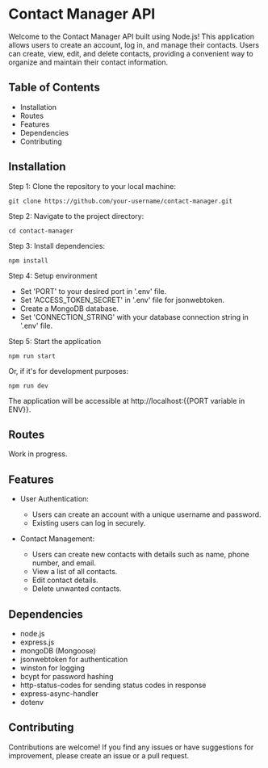 # Contact Manager API

Welcome to the Contact Manager API built using Node.js! This application allows users to create an account, log in, and manage their contacts. Users can create, view, edit, and delete contacts, providing a convenient way to organize and maintain their contact information.

## Table of Contents

- Installation
- Routes
- Features
- Dependencies
- Contributing

## Installation

Step 1: Clone the repository to your local machine:

```
git clone https://github.com/your-username/contact-manager.git

```

Step 2: Navigate to the project directory:

```
cd contact-manager

```

Step 3: Install dependencies:

```
npm install

```

Step 4: Setup environment

- Set 'PORT' to your desired port in '.env' file.
- Set 'ACCESS_TOKEN_SECRET' in '.env' file for jsonwebtoken.
- Create a MongoDB database.
- Set 'CONNECTION_STRING' with your database connection string in '.env' file.

Step 5: Start the application

```
npm run start

```

Or, if it's for development purposes:

```
npm run dev

```

The application will be accessible at http://localhost:{{PORT variable in ENV}}.

## Routes

Work in progress.

## Features

- User Authentication:

  - Users can create an account with a unique username and password.
  - Existing users can log in securely.

- Contact Management:
  - Users can create new contacts with details such as name, phone number, and email.
  - View a list of all contacts.
  - Edit contact details.
  - Delete unwanted contacts.

## Dependencies

- node.js
- express.js
- mongoDB (Mongoose)
- jsonwebtoken for authentication
- winston for logging
- bcypt for password hashing
- http-status-codes for sending status codes in response
- express-async-handler
- dotenv

## Contributing

Contributions are welcome! If you find any issues or have suggestions for improvement, please create an issue or a pull request.
